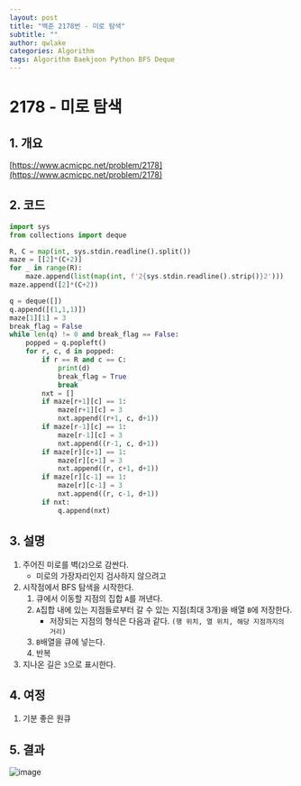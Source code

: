 ```yaml
---
layout: post
title: "백준 2178번 - 미로 탐색"
subtitle: ""
author: qwlake
categories: Algorithm
tags: Algorithm Baekjoon Python BFS Deque
---
```


# **2178 - 미로 탐색**

## **1. 개요**

[https://www.acmicpc.net/problem/2178](https://www.acmicpc.net/problem/2178)

## **2. 코드**

```python
import sys
from collections import deque

R, C = map(int, sys.stdin.readline().split())
maze = [[2]*(C+2)]
for _ in range(R):
    maze.append(list(map(int, f'2{sys.stdin.readline().strip()}2')))
maze.append([2]*(C+2))

q = deque([])
q.append([(1,1,1)])
maze[1][1] = 3
break_flag = False
while len(q) != 0 and break_flag == False:
    popped = q.popleft()
    for r, c, d in popped:
        if r == R and c == C:
            print(d)
            break_flag = True
            break
        nxt = []
        if maze[r+1][c] == 1:
            maze[r+1][c] = 3
            nxt.append((r+1, c, d+1))
        if maze[r-1][c] == 1:
            maze[r-1][c] = 3
            nxt.append((r-1, c, d+1))
        if maze[r][c+1] == 1:
            maze[r][c+1] = 3
            nxt.append((r, c+1, d+1))
        if maze[r][c-1] == 1:
            maze[r][c-1] = 3
            nxt.append((r, c-1, d+1))
        if nxt:
            q.append(nxt)
```

## **3. 설명**

1. 주어진 미로를 벽(`2`)으로 감싼다.
    - 미로의 가장자리인지 검사하지 않으려고
2. 시작점에서 BFS 탐색을 시작한다.
    1. 큐에서 이동할 지점의 집합 `A`를 꺼낸다.
    2. `A`집합 내에 있는 지점들로부터 갈 수 있는 지점(최대 3개)을 배열 `B`에 저장한다.
        - 저장되는 지점의 형식은 다음과 같다. `(행 위치, 열 위치, 해당 지점까지의 거리)`
    3. `B`배열을 큐에 넣는다.
    4. 반복
3. 지나온 길은 `3`으로 표시한다.

## **4. 여정**

1. 기분 좋은 원큐

## **5. 결과**
![image](https://user-images.githubusercontent.com/41278416/88766513-1af77e80-d1b3-11ea-80b4-ecea07f10632.png)